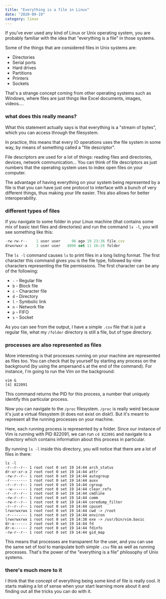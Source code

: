 ```yaml
---
title: "Everything is a file in Linux"
date: "2020-09-19"
category: linux
---
```


If you've ever used any kind of Linux or Unix operating system, you are probably familiar with the idea that "everything is a file" in those systems.

Some of the things that are considered files in Unix systems are:

- Directories
- Serial ports
- Hard drives
- Partitions
- Printers
- Sockets

That's a strange concept coming from other operating systems such as Windows, where files are just things like Excel documents, images, videos....

### what does this really means?

What this statement actually says is that everything is a "stream of bytes", which you can access through the filesystem.

In practice, this means that every IO operations uses the file system in some way, by means of something called a "file descriptor".

File descriptors are used for a lot of things: reading files and directories, devices, network communication... You can think of file descriptors as just numbers that the operating system uses to index open files on your computer.

The advantage of having everything on your system being represented by a file is that you can have just one protocol to interface with a bunch of very different things, thus making your life easier. This also allows for better interoperability.

### different types of files

If you navigate to some folder in your Linux machine (that contains some mix of basic text files and directories) and run the command `ls -l`, you will see something like this:

```jsx
-rw-rw-r--    1 user user     96 ago 10 23:36 file.csv
drwxrwxr-x    3 user user   4096 set 11 16:26 folder
```

The `ls -l` command causes `ls` to print files in a long listing format. The first character this command gives you is the file type, followed by nine characters representing the file permissions. The first character can be any of the following:

- `-` - Regular file
- `b` - Block file
- `c` - Character file
- `d` - Directory
- `l` - Symbolic link
- `n` - Network file
- `p` - FIFO
- `s` - Socket

As you can see from the output, I have a simple `.csv` file that is just a regular file, what my `/folder` directory is still a file, but of type directory.

### processes are also represented as files

More interesting is that processes running on your machine are represented as files too. You can check that by yourself by starting any process on the background (by using the ampersand `&` at the end of the command). For instance, I'm going to run the Vim on the background:

```shell{promptUser: root}{promptHost: host}{outputLines: 2}
vim &
[4] 822091
```

This command returns the PID for this process, a number that uniquely identify this particular process.

Now you can navigate to the `/proc` filesystem. `/proc` is really weird because it's just a virtual filesystem (it does not exist on disk!). But it's meant to represent all the running processes on your machine.

Here, each running process is represented by a folder. Since our instance of Vim is running with PID 822091, we can run `cd 822091` and navigate to a directory which contains information about this process in particular.

By running `ls -l` inside this directory, you will notice that there are a lot of files in there:

```shell{promptUser: root}{promptHost: host}{outputLines: 2-17}
ls -l
-r--r--r-- 1 root root 0 set 19 14:44 arch_status
dr-xr-xr-x 2 root root 0 set 19 14:44 attr
-rw-r--r-- 1 root root 0 set 19 14:44 autogroup
-r-------- 1 root root 0 set 19 14:44 auxv
-r--r--r-- 1 root root 0 set 19 14:44 cgroup
--w------- 1 root root 0 set 19 14:44 clear_refs
-r--r--r-- 1 root root 0 set 19 14:44 cmdline
-rw-r--r-- 1 root root 0 set 19 14:44 comm
-rw-r--r-- 1 root root 0 set 19 14:44 coredump_filter
-r--r--r-- 1 root root 0 set 19 14:44 cpuset
lrwxrwxrwx 1 root root 0 set 19 14:44 cwd -> /root
-r-------- 1 root root 0 set 19 14:44 environ
lrwxrwxrwx 1 root root 0 set 19 14:38 exe -> /usr/bin/vim.basic
dr-x------ 2 root root 0 set 19 14:44 fd
dr-x------ 2 root root 0 set 19 14:44 fdinfo
-rw-r--r-- 1 root root 0 set 19 14:44 gid_map
```

This means that processes are transparent for the user, and you can use the same set of tool to manipulate both simple `.csv` file as well as running processes. That's the power of the "everything is a file" philosophy of Unix systems.

### there's much more to it

I think that the concept of everything being some kind of file is really cool. It starts making a lot of sense when your start learning more about it and finding out all the tricks you can do with it.
